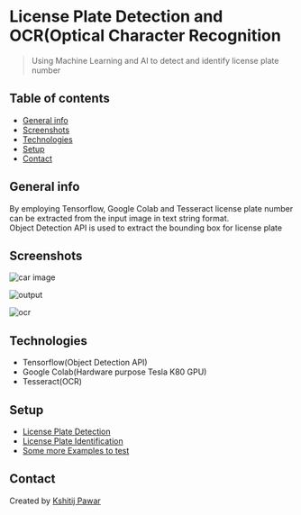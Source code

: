 # License Plate Detection and OCR(Optical Character Recognition
> Using Machine Learning and AI to detect and identify license plate number

## Table of contents
* [General info](#general-info)
* [Screenshots](#screenshots)
* [Technologies](#technologies)
* [Setup](#setup)
* [Contact](#contact)

## General info

By employing Tensorflow, Google Colab and Tesseract license plate number can be extracted from the input image in text string format.  
Object Detection API is used to extract the bounding box for license plate  

## Screenshots  

![car image](https://github.com/Kshitijpawar/License_Plate_Detection/blob/master/document/image.png)

![output](https://github.com/Kshitijpawar/License_Plate_Detection/blob/master/document/plate.png)

![ocr](https://github.com/Kshitijpawar/License_Plate_Detection/blob/master/document/ocr_new.png)

## Technologies
* Tensorflow(Object Detection API)
* Google Colab(Hardware purpose Tesla K80 GPU)
* Tesseract(OCR)

## Setup

* [License Plate Detection](https://colab.research.google.com/drive/1B-u6-uj5LFhqeCelBxuN-auImiHqKU_R)
* [License Plate Identification]( https://colab.research.google.com/drive/1DlpP0p9IWJkVd3bmsgSnI6KjUCbhIT8L)
* [Some more Examples to test](https://colab.research.google.com/github/Kshitijpawar/License_Plate_Detection/blob/master/Testing_the_model.ipynb)


## Contact
Created by [Kshitij Pawar](https://www.linkedin.com/in/kshitij-pawar-39a771185/) 
